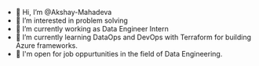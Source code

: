 - 👋 Hi, I’m @Akshay-Mahadeva
- 👀 I’m interested in problem solving
- 🌱 I’m currently working as Data Engineer Intern
- 💞️ I’m currently learning DataOps and DevOps with Terraform for building Azure frameworks.
- 💼 I'm open for job oppurtunities in the field of Data Engineering.

<!---
Akshay-Mahadeva/Akshay-Mahadeva is a ✨ special ✨ repository because its `README.md` (this file) appears on your GitHub profile.
You can click the Preview link to take a look at your changes.
--->
